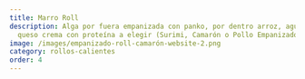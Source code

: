 ```yaml
---
title: Marro Roll
description: Alga por fuera empanizada con panko, por dentro arroz, aguacate y
  queso crema con proteína a elegir (Surimi, Camarón o Pollo Empanizado)
image: /images/empanizado-roll-camarón-website-2.png
category: rollos-calientes
order: 4
---
```

